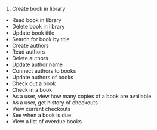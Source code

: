 1. Create book in library
- Read book in library
- Delete book in library
- Update book title
- Search for book by title
- Create authors
- Read authors
- Delete authors
- Update author name
- Connect authors to books
- Update authors of books
- Check out a book
- Check in a book
- As a user, view how many copies of a book are available
- As a user, get history of checkouts
- View current checkouts
- See when a book is due
- View a list of overdue books
